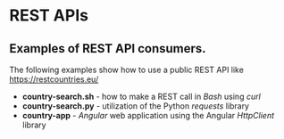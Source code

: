 # REST APIs

## Examples of REST API consumers.

The following examples show how to use a public REST API like https://restcountries.eu/

* **country-search.sh** - how to make a REST call in *Bash* using *curl*
* **country-search.py** - utilization of the Python *requests* library
* **country-app** - *Angular* web application using the Angular *HttpClient* library


